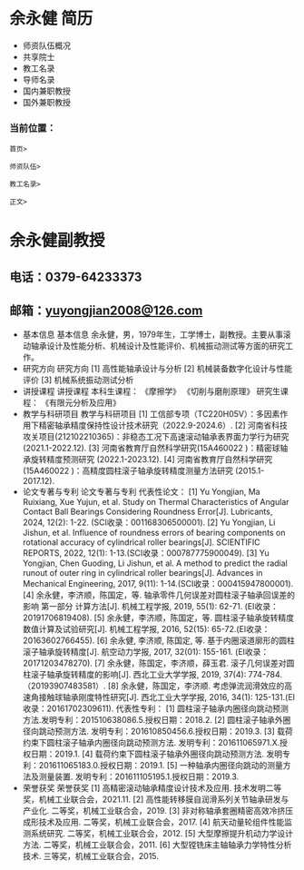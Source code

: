 # 余永健 简历
- 师资队伍概况
- 共享院士
- 教工名录
- 导师名录
- 国内兼职教授
- 国外兼职教授

### 当前位置：
    首页>
    师资队伍>
    教工名录>
    正文>

# 余永健副教授

## 电话：0379-64233373

## 邮箱：yuyongjian2008@126.com
- 基本信息
基本信息
余永健，男，1979年生，工学博士，副教授。主要从事滚动轴承设计及性能分析、机械设计及性能评价、机械振动测试等方面的研究工作。
- 研究方向
研究方向
[1] 高性能轴承设计与分析
[2] 机械装备数字化设计与性能评价
[3] 机械系统振动测试分析
- 讲授课程
讲授课程
本科生课程：
《摩擦学》
《切削与磨削原理》
研究生课程：
《有限元分析及应用》
- 教学与科研项目
教学与科研项目
[1] 工信部专项（TC220H05V）：多因素作用下精密轴承精度保持性设计技术研究（2022.9-2024.6）.
[2] 河南省科技攻关项目(212102210365)：非稳态工况下高速滚动轴承表界面力学行为研究(2021.1-2022.12).
[3] 河南省教育厅自然科学研究(15A460022 )：精密球轴承旋转精度预测研究 (2022.1-2023.12).
[4] 河南省教育厅自然科学研究(15A460022 )：高精度圆柱滚子轴承旋转精度测量方法研究 (2015.1-2017.12).
- 论文专著与专利
论文专著与专利
代表性论文：
[1] Yu Yongjian, Ma Ruixiang, Xue Yujun, et al. Study on Thermal Characteristics of Angular Contact Ball Bearings Considering Roundness Error[J]. Lubricants, 2024, 12(2): 1-22. (SCI收录：001168306500001).
[2] Yu Yongjian, Li Jishun, et al. Influence of roundness errors of bearing components on rotational accuracy of cylindrical roller bearings[J]. SCIENTIFIC REPORTS, 2022, 12(1): 1-13.(SCI收录：000787775900049).
[3] Yu Yongjian, Chen Guoding, Li Jishun, et al. A method to predict the radial runout of outer ring in cylindrical roller bearings[J]. Advances in Mechanical Engineering, 2017, 9(11): 1-14.(SCI收录：000415947800001).
[4] 余永健，李济顺，陈国定，等. 轴承零件几何误差对圆柱滚子轴承回误差的影响 第一部分 计算方法[J]. 机械工程学报, 2019, 55(1): 62-71. (EI收录：20191706819408).
[5] 余永健，李济顺，陈国定，等. 圆柱滚子轴承旋转精度数值计算及试验研究[J]. 机械工程学报, 2016, 52(15): 65-72.(EI收录：20163602766455).
[6] 余永健, 李济顺, 陈国定, 等. 基于内圈滚道廓形的圆柱滚子轴承旋转精度[J]. 航空动力学报, 2017, 32(01): 155-161. (EI收录：20171203478270).
[7] 余永健，陈国定，李济顺，薛玉君. 滚子几何误差对圆柱滚子轴承旋转精度的影响[J]. 西北工业大学学报, 2019, 37(4): 774-784.（20193907483581）.
[8] 余永健，陈国定，李济顺. 考虑弹流润滑效应的高速角接触球轴承刚度特性研究[J]. 西北工业大学学报, 2016, 34(1): 125-131.(EI收录：20161702309611).
代表性专利：
[1] 圆柱滚子轴承内圈径向跳动预测方法.发明专利：201510638086.5.授权日期：2018.2.
[2] 圆柱滚子轴承外圈径向跳动预测方法. 发明专利：201610850456.6.授权日期：2019.3.
[3] 载荷约束下圆柱滚子轴承内圈径向跳动预测方法. 发明专利：201611065971.X.授权日期：2019.1.
[4] 载荷约束下圆柱滚子轴承外圈径向跳动预测方法. 发明专利：201611065183.0.授权日期：2019.1.
[5] 一种轴承内圈径向跳动的测量方法及测量装置. 发明专利：201611105195.1.授权日期：2019.3.
- 荣誉获奖
荣誉获奖
[1] 高精密滚动轴承精度设计技术及应用. 技术发明二等奖，机械工业联合会，2021.11.
[2] 高性能转移膜自润滑系列关节轴承研发与产业化. 二等奖，机械工业联合会，2019.
[3] 非对称轴承套圈精密高效冷挤压成形技术及应用. 二等奖，机械工业联合会，2017.
[4] 航天动量轮组件性能监测系统研究. 二等奖，机械工业联合会，2012.
[5] 大型摩擦提升机动力学设计方法. 二等奖，机械工业联合会，2011.
[6] 大型镗铣床主轴轴承力学特性分析技术. 三等奖，机械工业联合会，2015.
